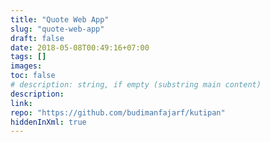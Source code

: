 ```yaml
---
title: "Quote Web App"
slug: "quote-web-app"
draft: false
date: 2018-05-08T00:49:16+07:00
tags: []
images:
toc: false
# description: string, if empty (substring main content)
description:
link: 
repo: "https://github.com/budimanfajarf/kutipan"
hiddenInXml: true
---
```


